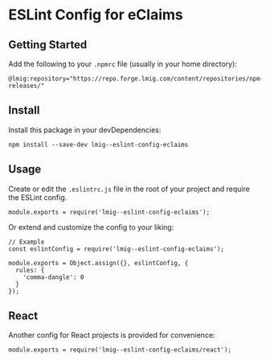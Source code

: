 # ESLint Config for eClaims

## Getting Started
Add the following to your `.npmrc` file (usually in your home directory):
```
@lmig:repository="https://repo.forge.lmig.com/content/repositories/npm-releases/"
```

## Install
Install this package in your devDependencies:
```
npm install --save-dev lmig--eslint-config-eclaims
```

## Usage
Create or edit the `.eslintrc.js` file in the root of your project and require
the ESLint config.
```
module.exports = require('lmig--eslint-config-eclaims');

```
Or extend and customize the config to your liking:
```
// Example
const eslintConfig = require('lmig--eslint-config-eclaims');

module.exports = Object.assign({}, eslintConfig, {
  rules: {
    'comma-dangle': 0
  }
});
```

## React
Another config for React projects is provided for convenience:
```
module.exports = require('lmig--eslint-config-eclaims/react');
```
